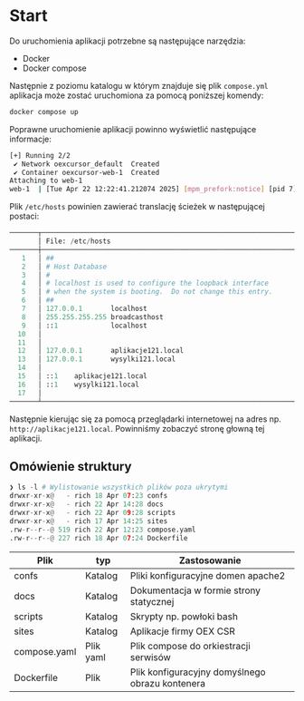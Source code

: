 # Start

Do uruchomienia aplikacji potrzebne są następujące narzędzia:
- Docker
- Docker compose

Następnie z poziomu katalogu w którym znajduje się plik `compose.yml` aplikacja może zostać uruchomiona za pomocą poniższej komendy:

```bash
docker compose up
```

Poprawne uruchomienie aplikacji powinno wyświetlić następujące informacje:

```bash
[+] Running 2/2
 ✔ Network oexcursor_default  Created                                                                         0.1s
 ✔ Container oexcursor-web-1  Created                                                                         0.1s
Attaching to web-1
web-1  | [Tue Apr 22 12:22:41.212074 2025] [mpm_prefork:notice] [pid 7] AH00163: Apache/2.4.41 (Ubuntu) PHP/8.1.32 configured -- resuming normal operations
```

Plik `/etc/hosts` powinien zawierać translację ścieżek w następującej postaci:

```python
───────┬───────────────────────────────────────────────────────────────────────
       │ File: /etc/hosts
───────┼───────────────────────────────────────────────────────────────────────
   1   │ ##
   2   │ # Host Database
   3   │ #
   4   │ # localhost is used to configure the loopback interface
   5   │ # when the system is booting.  Do not change this entry.
   6   │ ##
   7   │ 127.0.0.1       localhost
   8   │ 255.255.255.255 broadcasthost
   9   │ ::1             localhost
  10   │
  11   │
  12   │ 127.0.0.1       aplikacje121.local
  13   │ 127.0.0.1       wysylki121.local
  14   │
  15   │ ::1    aplikacje121.local
  16   │ ::1    wysylki121.local
  17   │
───────┴───────────────────────────────────────────────────────────────────────
```

Następnie kierując się za pomocą przeglądarki internetowej na adres np. `http://aplikacje121.local`. Powinniśmy zobaczyć stronę głowną tej aplikacji.

## Omówienie struktury

```python
❯ ls -l # Wylistowanie wszystkich plików poza ukrytymi
drwxr-xr-x@   - rich 18 Apr 07:23 confs
drwxr-xr-x@   - rich 22 Apr 14:28 docs
drwxr-xr-x@   - rich 22 Apr 09:28 scripts
drwxr-xr-x@   - rich 17 Apr 14:25 sites
.rw-r--r--@ 519 rich 22 Apr 12:23 compose.yaml
.rw-r--r--@ 227 rich 18 Apr 07:24 Dockerfile
```

| Plik | typ | Zastosowanie |
| --------------- | --------------- | --------------- |
| confs | Katalog | Pliki konfiguracyjne domen apache2 |
| docs | Katalog | Dokumentacja w formie strony statycznej |
| scripts | Katalog | Skrypty np. powłoki bash |
| sites | Katalog | Aplikacje firmy OEX CSR |
| compose.yaml | Plik yaml | Plik compose do orkiestracji serwisów |
| Dockerfile | Plik | Plik konfiguracyjny domyślnego obrazu kontenera |

